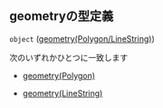 ## geometryの型定義

`object` ([geometry(Polygon/LineString)](line_detail-properties-登録駅リスト-駅オブジェクト路線登録-properties-ボロノイ範囲-properties-geometrypolygonlinestring.md))

次のいずれかひとつに一致します

*   [geometry(Polygon)](line_detail-properties-登録駅リスト-駅オブジェクト路線登録-properties-ボロノイ範囲-properties-geometrypolygonlinestring-oneof-geometrypolygon.md "check type definition")

*   [geometry(LineString)](line_detail-properties-登録駅リスト-駅オブジェクト路線登録-properties-ボロノイ範囲-properties-geometrypolygonlinestring-oneof-geometrylinestring.md "check type definition")
